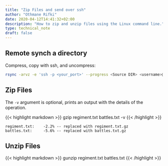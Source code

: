```yaml
---
title: "Zip Files and send over ssh"
author: "Othmane Rifki"
date: 2020-04-12T14:41:32+02:00
description: "How to zip and unzip files using the Linux command line."
type: technical_note
draft: false
---
```


## Remote synch a directory
Compress, copy with ssh, and uncompress:
``` bash 
rsync -arvz -e 'ssh -p <your_port>' --progress <Source DIR> <username>@<your ip>:<Dest DIR>
```

## Zip Files

The `-v` argument is optional, prints an output with the details of the operation.

{{< highlight markdown >}}
gzip regiment.txt battles.txt -v
{{< /highlight >}}
```
regiment.txt:	 -2.2% -- replaced with regiment.txt.gz
battles.txt:	 -5.6% -- replaced with battles.txt.gz
```

## Unzip Files

{{< highlight markdown >}}
gunzip regiment.txt battles.txt
{{< /highlight >}}
